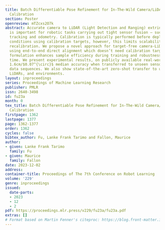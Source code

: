 ```yaml
---
title: Batch Differentiable Pose Refinement for In-The-Wild Camera/LiDAR Extrinsic
  Calibration
section: Poster
openreview: mTZcxs2O7k
abstract: Accurate camera to LiDAR (Light Detection and Ranging) extrinsic calibration
  is important for robotic tasks carrying out tight sensor fusion — such as target
  tracking and odometry. Calibration is typically performed before deployment in controlled
  conditions using calibration targets, however, this limits scalability and subsequent
  recalibration. We propose a novel approach for target-free camera-LiDAR calibration
  using end-to-end direct alignment which doesn’t need calibration targets. Our batched
  formulation enhances sample efficiency during training and robustness at inference
  time. We present experimental results, on publicly available real-world data, demonstrating
  1.6cm/$0.07^{\circ}$ median accuracy when transferred to unseen sensors from held-out
  data sequences. We also show state-of-the-art zero-shot transfer to unseen cameras,
  LiDARs, and environments.
layout: inproceedings
series: Proceedings of Machine Learning Research
publisher: PMLR
issn: 2640-3498
id: fu23a
month: 0
tex_title: Batch Differentiable Pose Refinement for In-The-Wild Camera/LiDAR Extrinsic
  Calibration
firstpage: 1362
lastpage: 1377
page: 1362-1377
order: 1362
cycles: false
bibtex_author: Fu, Lanke Frank Tarimo and Fallon, Maurice
author:
- given: Lanke Frank Tarimo
  family: Fu
- given: Maurice
  family: Fallon
date: 2023-12-02
address:
container-title: Proceedings of The 7th Conference on Robot Learning
volume: '229'
genre: inproceedings
issued:
  date-parts:
  - 2023
  - 12
  - 2
pdf: https://proceedings.mlr.press/v229/fu23a/fu23a.pdf
extras: []
# Format based on Martin Fenner's citeproc: https://blog.front-matter.io/posts/citeproc-yaml-for-bibliographies/
---
```

